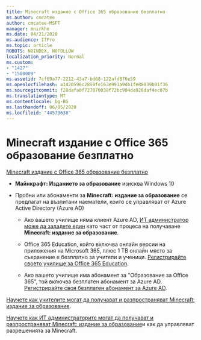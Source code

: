 ```yaml
---
title: Minecraft издание с Office 365 образование безплатно
ms.author: cmcatee
author: cmcatee-MSFT
manager: mnirkhe
ms.date: 04/21/2020
ms.audience: ITPro
ms.topic: article
ROBOTS: NOINDEX, NOFOLLOW
localization_priority: Normal
ms.custom:
- "1427"
- "1500009"
ms.assetid: 7cf69a77-2212-43a7-bd68-122afd876e59
ms.openlocfilehash: a1420596c2859fe163e991a9db1fe88039b01f36
ms.sourcegitcommit: f28dafa0f727870038f72bc904da926daf4ec07b
ms.translationtype: MT
ms.contentlocale: bg-BG
ms.lasthandoff: 06/05/2020
ms.locfileid: "44579638"
---
```

# <a name="minecraft-edition-with-office-365-education-for-free"></a>Minecraft издание с Office 365 образование безплатно

[Minecraft издание с Office 365 образование безплатно](https://docs.microsoft.com/education/windows/get-minecraft-for-education)
  
- **Майнкрафт: Изданието за образование** изисква Windows 10

- Пробни или абонаменти за **Minecraft: издание за образование** се предлагат на възпитани наематели, които се управляват от Azure Active Directory (Azure AD)

  - Ако вашето училище няма клиент Azure AD, [ИТ администратор може да зададете един](https://docs.microsoft.com/education/windows/school-get-minecraft) като част от процеса на получаване **Minecraft: издание за образование**.

  - Office 365 Education, който включва онлайн версии на приложения на Microsoft 365, плюс 1 TB онлайн място за съхранение е безплатно за учители и ученици. [Регистрирайте своето училище за Office 365 Education](https://products.office.com/academic/office-365-education-plan).

  - Ако вашето училище има абонамент за "Образование за Office 365", той включва безплатен абонамент за Azure AD. [Регистрирайте своя безплатен абонамент за Azure AD](https://msdn.microsoft.com/library/windows/hardware/mt703369%28v=vs.85%29.aspx).

[Научете как учителите могат да получават и разпространяват Minecraft: издание за образование](https://docs.microsoft.com/education/windows/teacher-get-minecraft).
  
[Научете как ИТ администраторите могат да получават и разпространяват Minecraft: издание за образование](https://docs.microsoft.com/education/windows/school-get-minecraft)и как да управляват разрешенията за Minecraft.